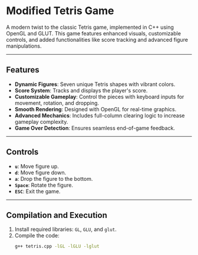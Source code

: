 # Modified Tetris Game

A modern twist to the classic Tetris game, implemented in C++ using OpenGL and GLUT. This game features enhanced visuals, customizable controls, and added functionalities like score tracking and advanced figure manipulations.

---

## Features
- **Dynamic Figures**: Seven unique Tetris shapes with vibrant colors.
- **Score System**: Tracks and displays the player's score.
- **Customizable Gameplay**: Control the pieces with keyboard inputs for movement, rotation, and dropping.
- **Smooth Rendering**: Designed with OpenGL for real-time graphics.
- **Advanced Mechanics**: Includes full-column clearing logic to increase gameplay complexity.
- **Game Over Detection**: Ensures seamless end-of-game feedback.

---

## Controls
- **`u`**: Move figure up.
- **`d`**: Move figure down.
- **`a`**: Drop the figure to the bottom.
- **`Space`**: Rotate the figure.
- **`ESC`**: Exit the game.

---

## Compilation and Execution
1. Install required libraries: `GL`, `GLU`, and `glut`.
2. Compile the code:
   ```bash
   g++ tetris.cpp -lGL -lGLU -lglut
